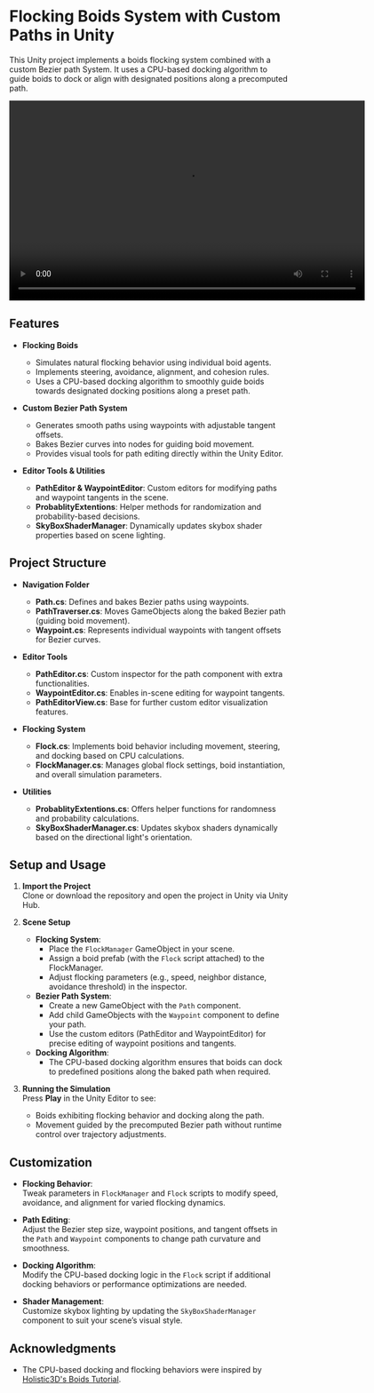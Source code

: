 ﻿# Flocking Boids System with Custom Paths in Unity

This Unity project implements a boids flocking system combined with a custom Bezier path System. It uses a CPU-based docking algorithm to guide boids to dock or align with designated positions along a precomputed path.


<video width="640" height="360" controls>

  <source src="https://github.com/payam-ranjbar/Flocking-Boids-System-Unity/blob/main/Demo.mp4" type="video/mp4">

  Your browser does not support the video tag.

</video>

## Features
- **Flocking Boids**
  - Simulates natural flocking behavior using individual boid agents.
  - Implements steering, avoidance, alignment, and cohesion rules.
  - Uses a CPU-based docking algorithm to smoothly guide boids towards designated docking positions along a preset path.

- **Custom Bezier Path System**
  - Generates smooth paths using waypoints with adjustable tangent offsets.
  - Bakes Bezier curves into nodes for guiding boid movement.
  - Provides visual tools for path editing directly within the Unity Editor.

- **Editor Tools & Utilities**
  - **PathEditor & WaypointEditor**: Custom editors for modifying paths and waypoint tangents in the scene.
  - **ProbablityExtentions**: Helper methods for randomization and probability-based decisions.
  - **SkyBoxShaderManager**: Dynamically updates skybox shader properties based on scene lighting.

## Project Structure

- **Navigation Folder**
  - **Path.cs**: Defines and bakes Bezier paths using waypoints.
  - **PathTraverser.cs**: Moves GameObjects along the baked Bezier path (guiding boid movement).
  - **Waypoint.cs**: Represents individual waypoints with tangent offsets for Bezier curves.

- **Editor Tools**
  - **PathEditor.cs**: Custom inspector for the path component with extra functionalities.
  - **WaypointEditor.cs**: Enables in-scene editing for waypoint tangents.
  - **PathEditorView.cs**: Base for further custom editor visualization features.

- **Flocking System**
  - **Flock.cs**: Implements boid behavior including movement, steering, and docking based on CPU calculations.
  - **FlockManager.cs**: Manages global flock settings, boid instantiation, and overall simulation parameters.

- **Utilities**
  - **ProbablityExtentions.cs**: Offers helper functions for randomness and probability calculations.
  - **SkyBoxShaderManager.cs**: Updates skybox shaders dynamically based on the directional light's orientation.

## Setup and Usage

1. **Import the Project**  
   Clone or download the repository and open the project in Unity via Unity Hub.

2. **Scene Setup**
   - **Flocking System**:  
     - Place the `FlockManager` GameObject in your scene.
     - Assign a boid prefab (with the `Flock` script attached) to the FlockManager.
     - Adjust flocking parameters (e.g., speed, neighbor distance, avoidance threshold) in the inspector.
   - **Bezier Path System**:  
     - Create a new GameObject with the `Path` component.
     - Add child GameObjects with the `Waypoint` component to define your path.
     - Use the custom editors (PathEditor and WaypointEditor) for precise editing of waypoint positions and tangents.
   - **Docking Algorithm**:  
     - The CPU-based docking algorithm ensures that boids can dock to predefined positions along the baked path when required.

3. **Running the Simulation**  
   Press **Play** in the Unity Editor to see:
   - Boids exhibiting flocking behavior and docking along the path.
   - Movement guided by the precomputed Bezier path without runtime control over trajectory adjustments.

## Customization

- **Flocking Behavior**:  
  Tweak parameters in `FlockManager` and `Flock` scripts to modify speed, avoidance, and alignment for varied flocking dynamics.

- **Path Editing**:  
  Adjust the Bezier step size, waypoint positions, and tangent offsets in the `Path` and `Waypoint` components to change path curvature and smoothness.

- **Docking Algorithm**:  
  Modify the CPU-based docking logic in the `Flock` script if additional docking behaviors or performance optimizations are needed.

- **Shader Management**:  
  Customize skybox lighting by updating the `SkyBoxShaderManager` component to suit your scene’s visual style.



## Acknowledgments

- The CPU-based docking and flocking behaviors were inspired by [Holistic3D's Boids Tutorial](https://www.youtube.com/watch?v=eMpI1eCsIyM&t=38s).
